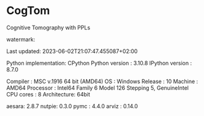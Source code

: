 # CogTom
Cognitive Tomography with PPLs

watermark:

Last updated: 2023-06-02T21:07:47.455087+02:00

Python implementation: CPython
Python version       : 3.10.8
IPython version      : 8.7.0

Compiler    : MSC v.1916 64 bit (AMD64)
OS          : Windows
Release     : 10
Machine     : AMD64
Processor   : Intel64 Family 6 Model 126 Stepping 5, GenuineIntel
CPU cores   : 8
Architecture: 64bit

aesara: 2.8.7
nutpie: 0.3.0
pymc  : 4.4.0
arviz : 0.14.0